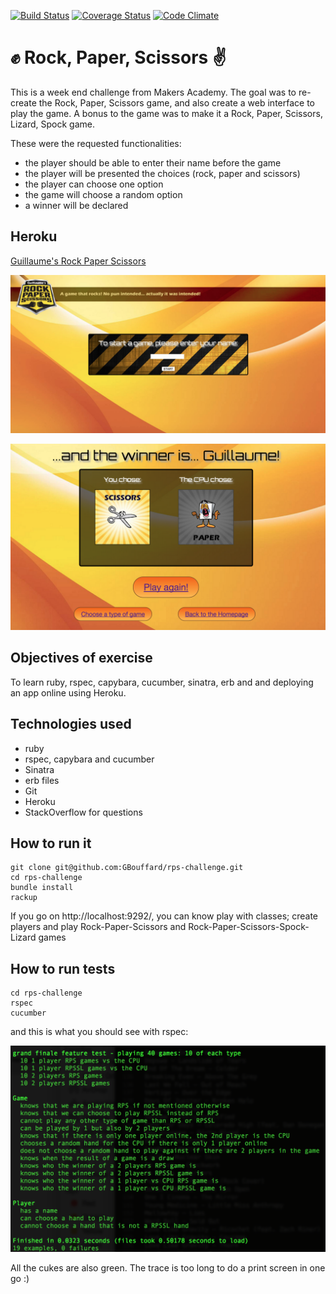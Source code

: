 [![Build Status](https://travis-ci.org/GBouffard/rps-challenge.svg)](https://travis-ci.org/GBouffard/rps-challenge) [![Coverage Status](https://coveralls.io/repos/GBouffard/rps-challenge/badge.svg?branch=master)](https://coveralls.io/r/GBouffard/rps-challenge?branch=master) [![Code Climate](https://codeclimate.com/repos/55a3d721e30ba02b0e000ad5/badges/f040d48b2c22183e6fae/gpa.svg)](https://codeclimate.com/repos/55a3d721e30ba02b0e000ad5/feed)

:fist: Rock, Paper, Scissors :v:
===
This is a week end challenge from Makers Academy. The goal was to re-create the Rock, Paper, Scissors game, and also create a web interface to play the game. A bonus to the game was to make it a Rock, Paper, Scissors, Lizard, Spock game.

These were the requested functionalities:
- the player should be able to enter their name before the game
- the player will be presented the choices (rock, paper and scissors)
- the player can choose one option
- the game will choose a random option
- a winner will be declared

Heroku
----
[Guillaume's Rock Paper Scissors](https://guillaume-rps.herokuapp.com)

![](public/images/rps_game1.png)

![](public/images/rps_game2.png)

Objectives of exercise
----
To learn ruby, rspec, capybara, cucumber, sinatra, erb and and deploying an app online using Heroku.

Technologies used
----
- ruby
- rspec, capybara and cucumber
- Sinatra
- erb files
- Git
- Heroku
- StackOverflow for questions

How to run it
----
```
git clone git@github.com:GBouffard/rps-challenge.git
cd rps-challenge
bundle install
rackup
```
If you go on http://localhost:9292/, you can know play with classes; create players and play Rock-Paper-Scissors and Rock-Paper-Scissors-Spock-Lizard games

How to run tests
----
```
cd rps-challenge
rspec
cucumber
```
and this is what you should see with rspec:

![](public/images/rps_screenshot.png)

All the cukes are also green.
The trace is too long to do a print screen in one go :)